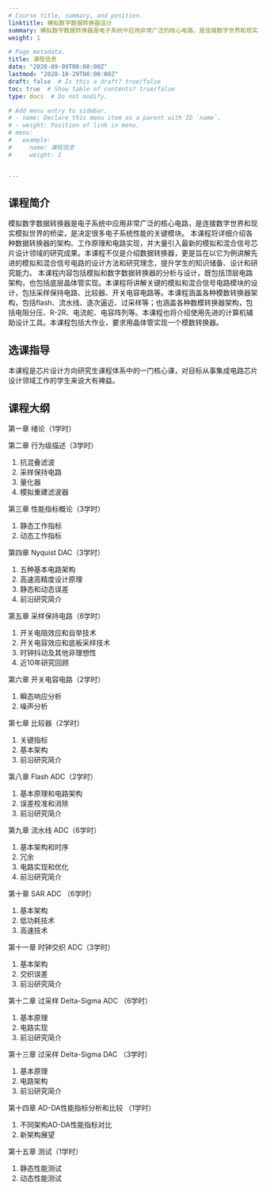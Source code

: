 ```yaml
---
# Course title, summary, and position.
linktitle: 模拟数字数据转换器设计
summary: 模拟数字数据转换器是电子系统中应用非常广泛的核心电路，是连接数字世界和现实模拟世界的桥梁，是决定很多电子系统性能的关键模块。 本课程将详细介绍各种数据转换器的架构、工作原理和电路实现，并大量引入最新的模拟和混合信号芯片设计领域的研究成果。本课程不仅是介绍数据转换器，更是旨在以它为例讲解先进的模拟和混合信号电路的设计方法和研究理念，提升学生的知识储备、设计和研究能力。 本课程内容包括模拟和数字数据转换器的分析与设计，既包括顶层电路架构，也包括底层晶体管实现。本课程将讲解关键的模拟和混合信号电路模块的设计，包括采样保持电路、比较器、开关电容电路等。本课程涵盖各种模数转换器架构，包括flash、流水线、逐次逼近、过采样等；也涵盖各种数模转换器架构，包括电阻分压、R-2R、电流舵、电容阵列等。本课程也将介绍使用先进的计算机辅助设计工具。本课程包括大作业，要求用晶体管实现一个模数转换器。 
weight: 1

# Page metadata.
title: 课程信息
date: "2020-09-09T00:00:00Z"
lastmod: "2020-10-29T00:00:00Z"
draft: false  # Is this a draft? true/false
toc: true  # Show table of contents? true/false
type: docs  # Do not modify.

# Add menu entry to sidebar.
# - name: Declare this menu item as a parent with ID `name`.
# - weight: Position of link in menu.
# menu:
#   example:
#     name: 课程信息
#     weight: 1


---
```

## 课程简介

模拟数字数据转换器是电子系统中应用非常广泛的核心电路，是连接数字世界和现实模拟世界的桥梁，是决定很多电子系统性能的关键模块。 本课程将详细介绍各种数据转换器的架构、工作原理和电路实现，并大量引入最新的模拟和混合信号芯片设计领域的研究成果。本课程不仅是介绍数据转换器，更是旨在以它为例讲解先进的模拟和混合信号电路的设计方法和研究理念，提升学生的知识储备、设计和研究能力。 本课程内容包括模拟和数字数据转换器的分析与设计，既包括顶层电路架构，也包括底层晶体管实现。本课程将讲解关键的模拟和混合信号电路模块的设计，包括采样保持电路、比较器、开关电容电路等。本课程涵盖各种模数转换器架构，包括flash、流水线、逐次逼近、过采样等；也涵盖各种数模转换器架构，包括电阻分压、R-2R、电流舵、电容阵列等。本课程也将介绍使用先进的计算机辅助设计工具。本课程包括大作业，要求用晶体管实现一个模数转换器。 

## 选课指导

本课程是芯片设计方向研究生课程体系中的一门核心课，对目标从事集成电路芯片设计领域工作的学生来说大有裨益。 


## 课程大纲

第一章 绪论（1学时）

第二章 行为级描述（3学时） 

1. 抗混叠滤波 
2. 采样保持电路
3. 量化器
4. 模拟重建滤波器

第三章 性能指标概论（3学时） 
1. 静态工作指标
2. 动态工作指标

第四章 Nyquist DAC（3学时） 
1. 五种基本电路架构
2. 高速高精度设计原理
3. 静态和动态误差
4. 前沿研究简介

第五章 采样保持电路（6学时） 
1. 开关电阻效应和自举技术
2. 开关电容效应和底板采样技术
3. 时钟抖动及其他非理想性
4. 近10年研究回顾

第六章 开关电容电路（2学时） 
1. 瞬态响应分析
2. 噪声分析

第七章 比较器（2学时） 
1. 关键指标
2. 基本架构
3. 前沿研究简介

第八章 Flash ADC（2学时） 
1. 基本原理和电路架构
2. 误差校准和消除
3. 前沿研究简介

第九章 流水线 ADC（6学时） 
1. 基本架构和时序
2. 冗余
3. 电路实现和优化
4. 前沿研究简介

第十章 SAR ADC （6学时） 
1. 基本架构
2. 低功耗技术
3. 高速技术

第十一章 时钟交织 ADC（3学时） 
1. 基本架构
2. 交织误差
3. 前沿研究简介

第十二章 过采样 Delta-Sigma ADC （6学时） 
1. 基本原理
2. 电路实现
3. 前沿研究简介

第十三章 过采样 Delta-Sigma DAC （3学时） 
1. 基本原理
2. 电路架构
3. 前沿研究简介

第十四章 AD-DA性能指标分析和比较 （1学时） 
1. 不同架构AD-DA性能指标对比
2. 新架构展望

第十五章 测试（1学时） 
1. 静态性能测试
2. 动态性能测试